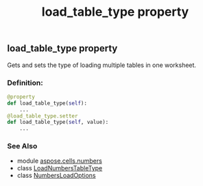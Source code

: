 ﻿---
title: load_table_type property
second_title: Aspose.Cells for Python via .NET API References
description: 
type: docs
weight: 170
url: /aspose.cells.numbers/numbersloadoptions/load_table_type/
is_root: false
---

## load_table_type property


Gets and sets the type of loading multiple tables in one worksheet.
### Definition:
```python
@property
def load_table_type(self):
    ...
@load_table_type.setter
def load_table_type(self, value):
    ...
```

### See Also
* module [aspose.cells.numbers](../../)
* class [LoadNumbersTableType](/cells/python-net/aspose.cells.numbers/loadnumberstabletype)
* class [NumbersLoadOptions](/cells/python-net/aspose.cells.numbers/numbersloadoptions)
